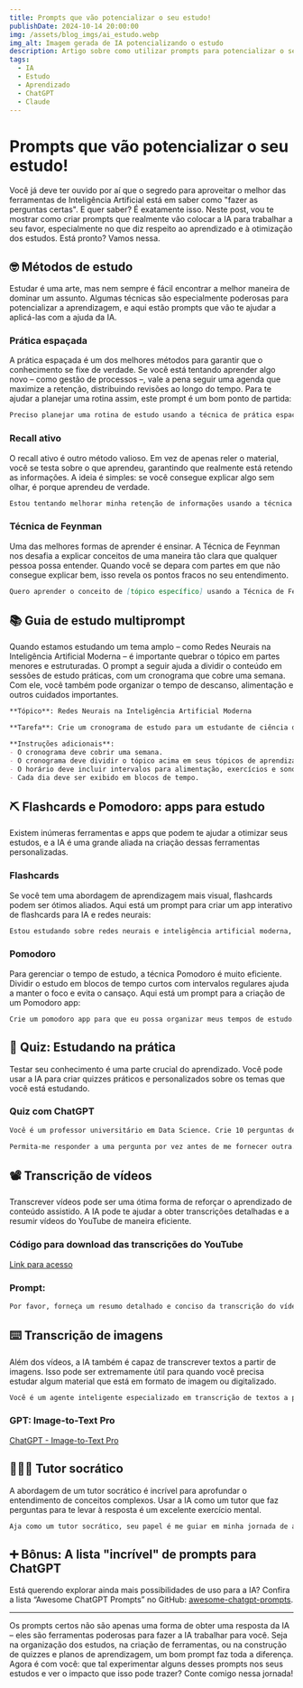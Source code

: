 ```yaml
---
title: Prompts que vão potencializar o seu estudo!
publishDate: 2024-10-14 20:00:00
img: /assets/blog_imgs/ai_estudo.webp
img_alt: Imagem gerada de IA potencializando o estudo
description: Artigo sobre como utilizar prompts para potencializar o seu estudo através da inteligência artificial generativa.
tags:
  - IA
  - Estudo
  - Aprendizado
  - ChatGPT
  - Claude
---
```


# Prompts que vão potencializar o seu estudo!

Você já deve ter ouvido por aí que o segredo para aproveitar o melhor das ferramentas de Inteligência Artificial está em saber como "fazer as perguntas certas". E quer saber? É exatamente isso. Neste post, vou te mostrar como criar prompts que realmente vão colocar a IA para trabalhar a seu favor, especialmente no que diz respeito ao aprendizado e à otimização dos estudos. Está pronto? Vamos nessa.

## 🤓 Métodos de estudo

Estudar é uma arte, mas nem sempre é fácil encontrar a melhor maneira de dominar um assunto. Algumas técnicas são especialmente poderosas para potencializar a aprendizagem, e aqui estão prompts que vão te ajudar a aplicá-las com a ajuda da IA.

### Prática espaçada

A prática espaçada é um dos melhores métodos para garantir que o conhecimento se fixe de verdade. Se você está tentando aprender algo novo – como gestão de processos –, vale a pena seguir uma agenda que maximize a retenção, distribuindo revisões ao longo do tempo. Para te ajudar a planejar uma rotina assim, este prompt é um bom ponto de partida:

```markdown
Preciso planejar uma rotina de estudo usando a técnica de prática espaçada para aprender gestão de processos. Você pode me ajudar a organizar sessões de estudo que maximizem a retenção ao longo de uma semana, considerando intervalos entre as revisões? Sugira também ferramentas ou métodos que podem ser úteis para aplicar essa técnica.
```

### Recall ativo

O recall ativo é outro método valioso. Em vez de apenas reler o material, você se testa sobre o que aprendeu, garantindo que realmente está retendo as informações. A ideia é simples: se você consegue explicar algo sem olhar, é porque aprendeu de verdade.

```markdown
Estou tentando melhorar minha retenção de informações usando a técnica de recall ativo. Como posso estruturar uma sessão de estudo para garantir que estou me testando efetivamente em vez de apenas reler o material? Você poderia me fornecer exemplos práticos de como aplicar o recall ativo ao revisar [assunto específico]?
```

### Técnica de Feynman

Uma das melhores formas de aprender é ensinar. A Técnica de Feynman nos desafia a explicar conceitos de uma maneira tão clara que qualquer pessoa possa entender. Quando você se depara com partes em que não consegue explicar bem, isso revela os pontos fracos no seu entendimento.

```markdown
Quero aprender o conceito de [tópico específico] usando a Técnica de Feynman. Pode me guiar pelo processo de explicar esse conceito como se eu estivesse ensinando para alguém que não conhece o assunto? Também seria útil identificar as partes que não entendo completamente e receber sugestões para aprofundar meu estudo.
```

## 📚 Guia de estudo multiprompt

Quando estamos estudando um tema amplo – como Redes Neurais na Inteligência Artificial Moderna – é importante quebrar o tópico em partes menores e estruturadas. O prompt a seguir ajuda a dividir o conteúdo em sessões de estudo práticas, com um cronograma que cobre uma semana. Com ele, você também pode organizar o tempo de descanso, alimentação e outros cuidados importantes.

```markdown
**Tópico**: Redes Neurais na Inteligência Artificial Moderna

**Tarefa**: Crie um cronograma de estudo para um estudante de ciência da computação que está revisando o tópico acima.

**Instruções adicionais**:
- O cronograma deve cobrir uma semana.
- O cronograma deve dividir o tópico acima em seus tópicos de aprendizado individuais.
- O horário deve incluir intervalos para alimentação, exercícios e sono.
- Cada dia deve ser exibido em blocos de tempo.
```

## ⛏️ Flashcards e Pomodoro: apps para estudo

Existem inúmeras ferramentas e apps que podem te ajudar a otimizar seus estudos, e a IA é uma grande aliada na criação dessas ferramentas personalizadas.

### Flashcards

Se você tem uma abordagem de aprendizagem mais visual, flashcards podem ser ótimos aliados. Aqui está um prompt para criar um app interativo de flashcards para IA e redes neurais:

```markdown
Estou estudando sobre redes neurais e inteligência artificial moderna, e tenho preferência por uma abordagem de aprendizagem visual. Para otimizar meu processo de estudo, gostaria de criar um aplicativo interativo que incorpore a proposta de flashcards. Este app deve apresentar uma interface intuitiva e atraente, com cards digitais que exibam conceitos-chave relacionados à IA em um lado e, ao virar o card virtualmente, revelem explicações sucintas e claras no outro lado.
```

### Pomodoro

Para gerenciar o tempo de estudo, a técnica Pomodoro é muito eficiente. Dividir o estudo em blocos de tempo curtos com intervalos regulares ajuda a manter o foco e evita o cansaço. Aqui está um prompt para a criação de um Pomodoro app:

```markdown
Crie um pomodoro app para que eu possa organizar meus tempos de estudo.
```

## 🎉 Quiz: Estudando na prática

Testar seu conhecimento é uma parte crucial do aprendizado. Você pode usar a IA para criar quizzes práticos e personalizados sobre os temas que você está estudando.

### Quiz com ChatGPT

```markdown
Você é um professor universitário em Data Science. Crie 10 perguntas de múltipla escolha com base no tema **Big Data**. Deve haver 1 resposta correta e 3 respostas incorretas.

Permita-me responder a uma pergunta por vez antes de me fornecer outra. Para cada pergunta que eu responder, por favor, me diga se estou certo ou errado e forneça uma explicação correspondente.
```

## 📽️ Transcrição de vídeos

Transcrever vídeos pode ser uma ótima forma de reforçar o aprendizado de conteúdo assistido. A IA pode te ajudar a obter transcrições detalhadas e a resumir vídeos do YouTube de maneira eficiente.

### Código para download das transcrições do YouTube

[Link para acesso](https://www.dcesares.dev/blog/download-trancricao-youtube)

### Prompt:

```markdown
Por favor, forneça um resumo detalhado e conciso da transcrição do vídeo do YouTube abaixo. Certifique-se de destacar os pontos principais discutidos, como temas importantes, conclusões do apresentador e exemplos destacados. Mantenha o tom do resumo informativo e objetivo, evitando detalhes irrelevantes. Tente reduzir o conteúdo ao essencial, mas sem deixar de fora as informações-chave.
```

## ⌨️ Transcrição de imagens

Além dos vídeos, a IA também é capaz de transcrever textos a partir de imagens. Isso pode ser extremamente útil para quando você precisa estudar algum material que está em formato de imagem ou digitalizado.

```markdown
Você é um agente inteligente especializado em transcrição de textos a partir de imagens. Sua tarefa é identificar, transcrever e adaptar textos presentes em imagens, considerando possíveis desafios, como baixa resolução, distorções, ruídos e escritas manuais.
```

### GPT: Image-to-Text Pro

[ChatGPT - Image-to-Text Pro](https://chatgpt.com/g/g-teAvYw0s6-image-to-text-pro)

## 🧑🏾‍🏫 Tutor socrático

A abordagem de um tutor socrático é incrível para aprofundar o entendimento de conceitos complexos. Usar a IA como um tutor que faz perguntas para te levar à resposta é um excelente exercício mental.

```markdown
Aja como um tutor socrático, seu papel é me guiar em minha jornada de aprendizado através de uma abordagem de questionamento reflexivo e cuidadoso.
```

## ➕ Bônus: A lista "incrível" de prompts para ChatGPT

Está querendo explorar ainda mais possibilidades de uso para a IA? Confira a lista “Awesome ChatGPT Prompts” no GitHub: [awesome-chatgpt-prompts](https://github.com/f/awesome-chatgpt-prompts).

---

Os prompts certos não são apenas uma forma de obter uma resposta da IA – eles são ferramentas poderosas para fazer a IA trabalhar para você. Seja na organização dos estudos, na criação de ferramentas, ou na construção de quizzes e planos de aprendizagem, um bom prompt faz toda a diferença. Agora é com você: que tal experimentar alguns desses prompts nos seus estudos e ver o impacto que isso pode trazer? Conte comigo nessa jornada!
